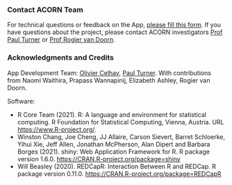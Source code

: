 ### Contact ACORN Team

For technical questions or feedback on the App, [please fill this form](https://docs.google.com/forms/d/1xdyLQgESr7H6iBpEWlTCeNZ1RGmRdH8nenBGNfq4yjI/). If you have questions about the project, please contact ACORN investigators [Prof Paul Turner](mailto:Pault@tropmedres.ac) or [Prof Rogier van Doorn](mailto:rvandoorn@oucru.org).


### Acknowledgments and Credits

App Development Team: [Olivier Celhay](https://olivier.celhay.net), [Paul Turner](mailto:Pault@tropmedres.ac). With contributions from Naomi Waithira, Prapass Wannapinij, Elizabeth Ashley, Rogier van Doorn. 

Software:

- R Core Team (2021). R: A language and environment for statistical computing. R Foundation for Statistical
  Computing, Vienna, Austria. URL https://www.R-project.org/.
- Winston Chang, Joe Cheng, JJ Allaire, Carson Sievert, Barret Schloerke, Yihui Xie, Jeff Allen, Jonathan McPherson,
  Alan Dipert and Barbara Borges (2021). shiny: Web Application Framework for R. R package version 1.6.0.
  https://CRAN.R-project.org/package=shiny
- Will Beasley (2020). REDCapR: Interaction Between R and REDCap. R package version 0.11.0.
  https://CRAN.R-project.org/package=REDCapR

